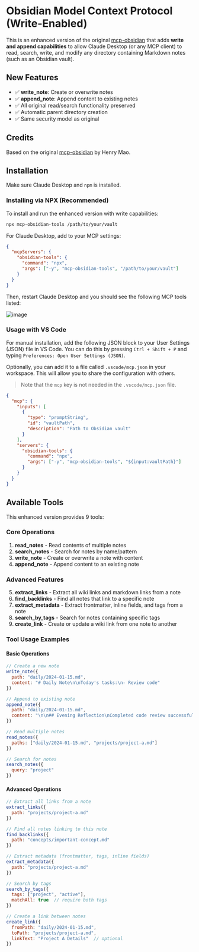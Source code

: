 # Obsidian Model Context Protocol (Write-Enabled)

This is an enhanced version of the original [mcp-obsidian](https://github.com/henrykmao/mcp-obsidian) that adds **write and append capabilities** to allow Claude Desktop (or any MCP client) to read, search, write, and modify any directory containing Markdown notes (such as an Obsidian vault).

## New Features
- ✅ **write_note**: Create or overwrite notes
- ✅ **append_note**: Append content to existing notes
- ✅ All original read/search functionality preserved
- ✅ Automatic parent directory creation
- ✅ Same security model as original

## Credits
Based on the original [mcp-obsidian](https://github.com/henrykmao/mcp-obsidian) by Henry Mao.

## Installation

Make sure Claude Desktop and `npm` is installed.

### Installing via NPX (Recommended)

To install and run the enhanced version with write capabilities:

```bash
npx mcp-obsidian-tools /path/to/your/vault
```

For Claude Desktop, add to your MCP settings:

```json
{
  "mcpServers": {
    "obsidian-tools": {
      "command": "npx",
      "args": ["-y", "mcp-obsidian-tools", "/path/to/your/vault"]
    }
  }
}
```

Then, restart Claude Desktop and you should see the following MCP tools listed:

![image](./images/mcp-tools.png)

### Usage with VS Code

For manual installation, add the following JSON block to your User Settings (JSON) file in VS Code. You can do this by pressing `Ctrl + Shift + P` and typing `Preferences: Open User Settings (JSON)`.

Optionally, you can add it to a file called `.vscode/mcp.json` in your workspace. This will allow you to share the configuration with others.

> Note that the `mcp` key is not needed in the `.vscode/mcp.json` file.

```json
{
  "mcp": {
    "inputs": [
      {
        "type": "promptString",
        "id": "vaultPath",
        "description": "Path to Obsidian vault"
      }
    ],
    "servers": {
      "obsidian-tools": {
        "command": "npx",
        "args": ["-y", "mcp-obsidian-tools", "${input:vaultPath}"]
      }
    }
  }
}
```

## Available Tools

This enhanced version provides 9 tools:

### Core Operations
1. **read_notes** - Read contents of multiple notes
2. **search_notes** - Search for notes by name/pattern
3. **write_note** - Create or overwrite a note with content
4. **append_note** - Append content to an existing note

### Advanced Features
5. **extract_links** - Extract all wiki links and markdown links from a note
6. **find_backlinks** - Find all notes that link to a specific note
7. **extract_metadata** - Extract frontmatter, inline fields, and tags from a note
8. **search_by_tags** - Search for notes containing specific tags
9. **create_link** - Create or update a wiki link from one note to another

### Tool Usage Examples

#### Basic Operations
```javascript
// Create a new note
write_note({
  path: "daily/2024-01-15.md",
  content: "# Daily Note\n\nToday's tasks:\n- Review code"
})

// Append to existing note
append_note({
  path: "daily/2024-01-15.md", 
  content: "\n\n## Evening Reflection\nCompleted code review successfully."
})

// Read multiple notes
read_notes({
  paths: ["daily/2024-01-15.md", "projects/project-a.md"]
})

// Search for notes
search_notes({
  query: "project"
})
```

#### Advanced Operations
```javascript
// Extract all links from a note
extract_links({
  path: "projects/project-a.md"
})

// Find all notes linking to this note
find_backlinks({
  path: "concepts/important-concept.md"
})

// Extract metadata (frontmatter, tags, inline fields)
extract_metadata({
  path: "projects/project-a.md"
})

// Search by tags
search_by_tags({
  tags: ["project", "active"],
  matchAll: true  // require both tags
})

// Create a link between notes
create_link({
  fromPath: "daily/2024-01-15.md",
  toPath: "projects/project-a.md",
  linkText: "Project A Details"  // optional
})
```
